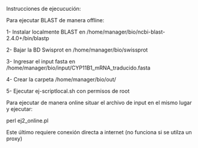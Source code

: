 Instrucciones de ejecucución:

Para ejecutar BLAST de manera offline:

1- Instalar localmente BLAST en /home/manager/bio/ncbi-blast-2.4.0+/bin/blastp

2- Bajar la BD Swisprot en /home/manager/bio/swissprot

3- Ingresar el input fasta en /home/manager/bio/input/CYP11B1_mRNA_traducido.fasta

4- Crear la carpeta /home/manager/bio/out/

5- Ejecutar ej-scriptlocal.sh con permisos de root


Para ejecutar de manera online situar el archivo de input en el mismo lugar y ejecutar:

perl ej2_online.pl

Este último requiere conexión directa a internet (no funciona si se utilza un proxy)


